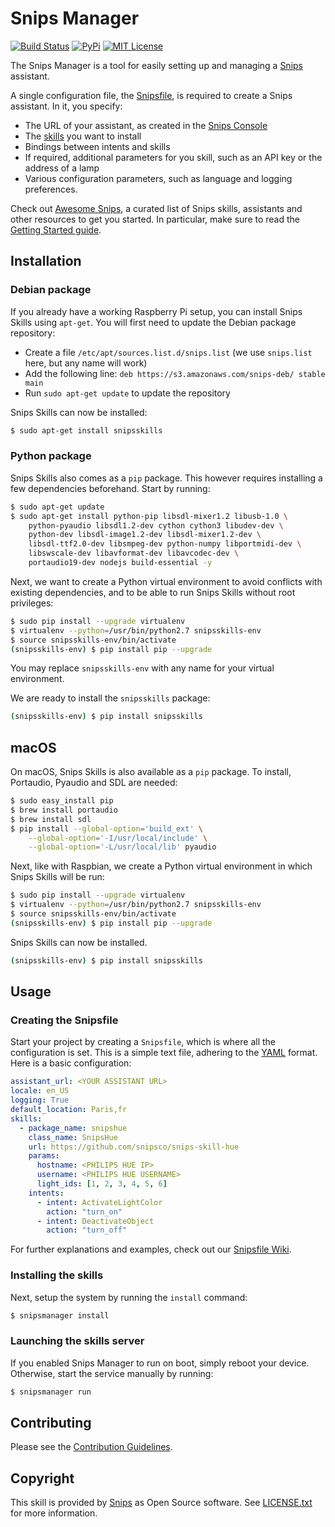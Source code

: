 # Snips Manager

[![Build Status](https://travis-ci.org/snipsco/snipsmanager.svg)](https://travis-ci.org/snipsco/snipsmanager)
[![PyPi](https://img.shields.io/pypi/v/snipsmanager.svg)](https://pypi.python.org/pypi/snipsmanager)
[![MIT License](https://img.shields.io/badge/license-MIT-blue.svg)](https://raw.githubusercontent.com/snipsco/snipsmanager/master/LICENSE.txt)

The Snips Manager is a tool for easily setting up and managing a [Snips](https://www.snips.ai) assistant.

A single configuration file, the [Snipsfile](https://github.com/michaelfester/awesome-snips/), is required to create a Snips assistant. In it, you specify:

- The URL of your assistant, as created in the [Snips Console](https://console.snips.ai)
- The [skills](https://github.com/michaelfester/awesome-snips/) you want to install
- Bindings between intents and skills
- If required, additional parameters for you skill, such as an API key or the address of a lamp
- Various configuration parameters, such as language and logging preferences.

Check out [Awesome Snips](https://github.com/michaelfester/awesome-snips/), a curated list of Snips skills, assistants and other resources to get you started. In particular, make sure to read the [Getting Started guide](https://github.com/snipsco/snipsmanager/wiki/Getting-Started).

## Installation

### Debian package

If you already have a working Raspberry Pi setup, you can install Snips Skills using `apt-get`. You will first need to update the Debian package repository:

- Create a file `/etc/apt/sources.list.d/snips.list` (we use `snips.list` here, but any name will work)
- Add the following line: `deb https://s3.amazonaws.com/snips-deb/ stable main`
- Run `sudo apt-get update` to update the repository

Snips Skills can now be installed:

```sh
$ sudo apt-get install snipsskills
```

### Python package

Snips Skills also comes as a `pip` package. This however requires installing a few dependencies beforehand. Start by running:

```sh
$ sudo apt-get update
$ sudo apt-get install python-pip libsdl-mixer1.2 libusb-1.0 \
    python-pyaudio libsdl1.2-dev cython cython3 libudev-dev \
    python-dev libsdl-image1.2-dev libsdl-mixer1.2-dev \
    libsdl-ttf2.0-dev libsmpeg-dev python-numpy libportmidi-dev \
    libswscale-dev libavformat-dev libavcodec-dev \
    portaudio19-dev nodejs build-essential -y
```

Next, we want to create a Python virtual environment to avoid conflicts with existing dependencies, and to be able to run Snips Skills without root privileges:

```sh
$ sudo pip install --upgrade virtualenv
$ virtualenv --python=/usr/bin/python2.7 snipsskills-env
$ source snipsskills-env/bin/activate
(snipsskills-env) $ pip install pip --upgrade
```

You may replace `snipsskills-env` with any name for your virtual environment.

We are ready to install the `snipsskills` package:

```sh
(snipsskills-env) $ pip install snipsskills
```

## macOS

On macOS, Snips Skills is also available as a `pip` package. To install, Portaudio, Pyaudio and SDL are needed:

```sh
$ sudo easy_install pip
$ brew install portaudio
$ brew install sdl
$ pip install --global-option='build_ext' \
    --global-option='-I/usr/local/include' \
    --global-option='-L/usr/local/lib' pyaudio
```

Next, like with Raspbian, we create a Python virtual environment in which Snips Skills will be run:

```sh
$ sudo pip install --upgrade virtualenv
$ virtualenv --python=/usr/bin/python2.7 snipsskills-env
$ source snipsskills-env/bin/activate
(snipsskills-env) $ pip install pip --upgrade
```

Snips Skills can now be installed.

```sh
(snipsskills-env) $ pip install snipsskills
```

<!-- 
Snips Manager is available as an `apt-get` package. To install it, first add the Snips repository to your list of `apt-get` sources. In the folder `/etc/apt/sources.list.d`, create a file called `snips.list`, and add the line:

```
deb https://s3.amazonaws.com/snips-deb/ stable main
```

Then run:

```sh
$ sudo apt-get update
$ sudo apt-get install snipsmanager
```
 -->

## Usage

### Creating the Snipsfile

Start your project by creating a `Snipsfile`, which is where all the configuration is set. This is a simple text file, adhering to the [YAML](https://en.wikipedia.org/wiki/YAML) format. Here is a basic configuration:

```yaml
assistant_url: <YOUR ASSISTANT URL>
locale: en_US
logging: True
default_location: Paris,fr
skills:
  - package_name: snipshue
    class_name: SnipsHue
    url: https://github.com/snipsco/snips-skill-hue
    params:
      hostname: <PHILIPS HUE IP>
      username: <PHILIPS HUE USERNAME>
      light_ids: [1, 2, 3, 4, 5, 6]
    intents:
      - intent: ActivateLightColor
        action: "turn_on"
      - intent: DeactivateObject
        action: "turn_off"
```

For further explanations and examples, check out our [Snipsfile Wiki](https://github.com/snipsco/snipsmanager/wiki/The-Snipsfile).

### Installing the skills

Next, setup the system by running the `install` command:

```sh
$ snipsmanager install
```

### Launching the skills server

If you enabled Snips Manager to run on boot, simply reboot your device. Otherwise, start the service manually by running:

```sh
$ snipsmanager run
```

## Contributing

Please see the [Contribution Guidelines](https://github.com/snipsco/snipsmanager/blob/master/CONTRIBUTING.rst).

## Copyright

This skill is provided by [Snips](https://www.snips.ai) as Open Source software. See [LICENSE.txt](https://github.com/snipsco/snipsmanager/blob/master/LICENSE.txt) for more information.
